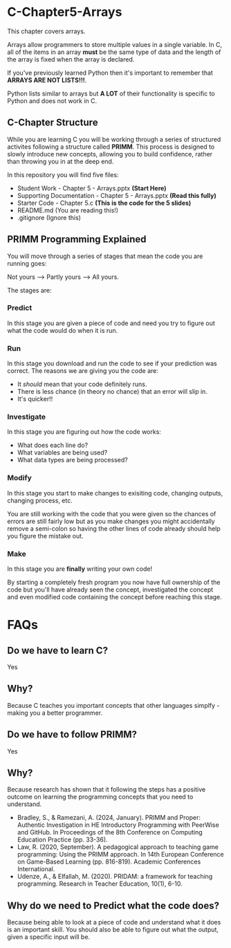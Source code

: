 # C-Chapter5-Arrays
This chapter covers arrays.

Arrays allow programmers to store multiple values in a single variable. In C, all of the items in an array **must** be the same type of data and the length of the array is fixed when the array is declared.

If you've previously learned Python then it's important to remember that **ARRAYS ARE NOT LISTS!!!**.

Python lists similar to arrays but **A LOT** of their functionality is specific to Python and does not work in C.

## C-Chapter Structure
While you are learning C you will be working through a series of structured activites following a structure called **PRIMM**. This process is designed to slowly introduce new concepts, allowing you to build confidence, rather than throwing you in at the deep end.

In this repository you will find five files:
+ Student Work - Chapter 5 - Arrays.pptx **(Start Here)**
+ Supporting Documentation - Chapter 5 - Arrays.pptx **(Read this fully)**
+ Starter Code - Chapter 5.c **(This is the code for the 5 slides)**
+ README.md (You are reading this!)
+ .gitignore (Ignore this)

## PRIMM Programming Explained

You will move through a series of stages that mean the code you are running goes: 

Not yours --> Partly yours --> All yours.

The stages are:

### Predict
In this stage you are given a piece of code and need you try to figure out what the code would do when it is run.

### Run
In this stage you download and run the code to see if your prediction was correct. The reasons we are giving you the code are:

+ It *should* mean that your code definitely runs.
+ There is less chance (in theory no chance) that an error will slip in.
+ It's quicker!!

### Investigate
In this stage you are figuring out how the code works:

+ What does each line do?
+ What variables are being used?
+ What data types are being processed?

### Modify
In this stage you start to make changes to exisiting code, changing outputs, changing process, etc.

You are still working with the code that you were given so the chances of errors are still fairly low but as you make changes you might accidentally remove a semi-colon so having the other lines of code already should help you figure the mistake out.

### Make
In this stage you are **finally** writing your own code! 

By starting a completely fresh program you now have full ownership of the code but you'll have already seen the concept, investigated the concept and even modified code containing the concept before reaching this stage.

# FAQs

## Do we have to learn C?
Yes

## Why?
Because C teaches you important concepts that other languages simplfy - making you a better programmer.

## Do we have to follow PRIMM?
Yes

## Why?
Because research has shown that it following the steps has a positive outcome on learning the programming concepts that you need to understand.

+ Bradley, S., & Ramezani, A. (2024, January). PRIMM and Proper: Authentic Investigation in HE Introductory Programming with PeerWise and GitHub. In Proceedings of the 8th Conference on Computing Education Practice (pp. 33-36).
+ Law, R. (2020, September). A pedagogical approach to teaching game programming: Using the PRIMM approach. In 14th European Conference on Game-Based Learning (pp. 816-819). Academic Conferences International.
+ Udenze, A., & Elfallah, M. (2020). PRIDAM: a framework for teaching programming. Research in Teacher Education, 10(1), 6-10.

## Why do we need to Predict what the code does?
Because being able to look at a piece of code and understand what it does is an important skill. You should also be able to figure out what the output, given a specific input will be.
